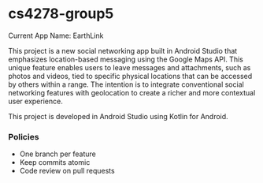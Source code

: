 # cs4278-group5

Current App Name: EarthLink

This project is a new social networking app built in Android Studio that emphasizes location-based messaging using the Google Maps API. This unique feature enables users to leave messages and attachments, such as photos and videos, tied to specific physical locations that can be accessed by others within a range. The intention is to integrate conventional social networking features with geolocation to create a richer and more contextual user experience.

This project is developed in Android Studio using Kotlin for Android.

### Policies
- One branch per feature
- Keep commits atomic
- Code review on pull requests
